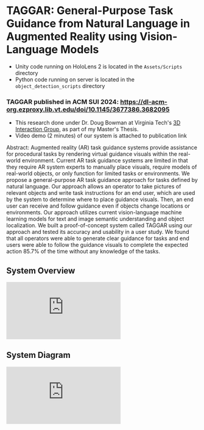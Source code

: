# TAGGAR: General-Purpose Task Guidance from Natural Language in Augmented Reality using Vision-Language Models

- Unity code running on HoloLens 2 is located in the `Assets/Scripts` directory
- Python code running on server is located in the `object_detection_scripts` directory

### **TAGGAR published in ACM SUI 2024:** https://dl-acm-org.ezproxy.lib.vt.edu/doi/10.1145/3677386.3682095

- This research done under Dr. Doug Bowman at Virginia Tech's [3D Interaction Group]([url](https://wordpress.cs.vt.edu/3digroup/)), as part of my Master's Thesis.
- Video demo (2 minutes) of our system is attached to publication link

Abstract: Augmented reality (AR) task guidance systems provide assistance for procedural tasks by rendering virtual guidance visuals within the real-world environment. Current AR task guidance systems are limited in that they require AR system experts to manually place visuals, require models of real-world objects, or only function for limited tasks or environments. We propose a general-purpose AR task guidance approach for tasks defined by natural language. Our approach allows an operator to take pictures of relevant objects and write task instructions for an end user, which are used by the system to determine where to place guidance visuals. Then, an end user can receive and follow guidance even if objects change locations or environments. Our approach utilizes current vision-language machine learning models for text and image semantic understanding and object localization. We built a proof-of-concept system called TAGGAR using our approach and tested its accuracy and usability in a user study. We found that all operators were able to generate clear guidance for tasks and end users were able to follow the guidance visuals to complete the expected action 85.7% of the time without any knowledge of the tasks.

## System Overview
![operator_and_user_intro_diagram.pdf](https://github.com/user-attachments/files/17085512/operator_and_user_intro_diagram.pdf)

## System Diagram
![system_design_diagram.pdf](https://github.com/user-attachments/files/17085514/system_design_diagram.pdf)
